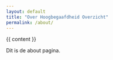 ```yaml
---
layout: default
title: "Over Hoogbegaafdheid Overzicht"
permalink: /about/
---
```

<div class="layout">
  <div class="content">
    {{ content }}
  </div>
</div>

Dit is de about pagina.

